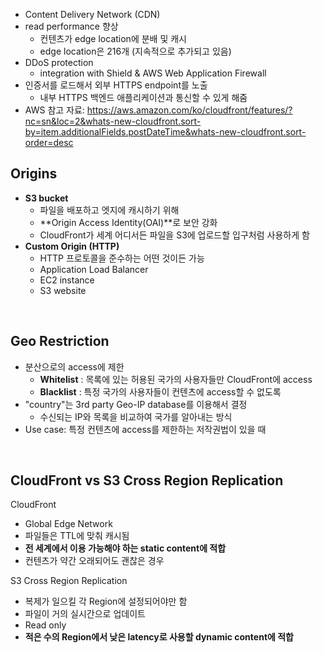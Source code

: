 - Content Delivery Network (CDN)
- read performance 향상
  - 컨텐츠가 edge location에 분배 및 캐시
  - edge location은 216개 (지속적으로 추가되고 있음)
- DDoS protection
  - integration with Shield & AWS Web Application Firewall
- 인증서를 로드해서 외부 HTTPS endpoint를 노출
  - 내부 HTTPS 백엔드 애플리케이션과 통신할 수 있게 해줌
- AWS 참고 자료: https://aws.amazon.com/ko/cloudfront/features/?nc=sn&loc=2&whats-new-cloudfront.sort-by=item.additionalFields.postDateTime&whats-new-cloudfront.sort-order=desc

## Origins

- **S3 bucket**
  - 파일을 배포하고 엣지에 캐시하기 위해
  - **Origin Access Identity(OAI)**로 보안 강화
  - CloudFront가 세계 어디서든 파일을 S3에 업로드할 입구처럼 사용하게 함
- **Custom Origin (HTTP)**
  - HTTP 프로토콜을 준수하는 어떤 것이든 가능
  - Application Load Balancer
  - EC2 instance
  - S3 website

<br>

## Geo Restriction

- 분산으로의 access에 제한
  - **Whitelist** : 목록에 있는 허용된 국가의 사용자들만 CloudFront에 access
  - **Blacklist** : 특정 국가의 사용자들이 컨텐츠에 access할 수 없도록
- "country"는 3rd party Geo-IP database를 이용해서 결정
  - 수신되는 IP와 목록을 비교하여 국가를 알아내는 방식
- Use case: 특정 컨텐츠에 access를 제한하는 저작권법이 있을 때

<br>

## CloudFront vs S3 Cross Region Replication

CloudFront

- Global Edge Network
- 파일들은 TTL에 맞춰 캐시됨
- **전 세계에서 이용 가능해야 하는 static content에 적합**
- 컨텐츠가 약간 오래되어도 괜찮은 경우

S3 Cross Region Replication

- 복제가 일으킬 각 Region에 설정되어야만 함
- 파일이 거의 실시간으로 업데이트
- Read only
- **적은 수의 Region에서 낮은 latency로 사용할 dynamic content에 적합**
